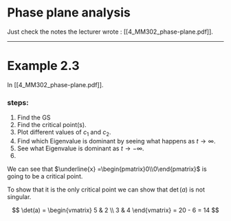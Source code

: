 # Phase plane analysis

Just check the notes the lecturer wrote : [[4_MM302_phase-plane.pdf]].

---
# Example 2.3

In [[4_MM302_phase-plane.pdf]].

### steps:
1. Find the GS
2. Find the critical point(s).
3. Plot different values of $c_{1}$ and $c_{2}$.
4. Find which Eigenvalue is dominant by seeing what happens as $t \to \infty$.
5. See what Eigenvalue is dominant as $t \to -\infty$.
6. 

We can see that $\underline{x} =\begin{pmatrix}0\\0\end{pmatrix}$ is going to be a critical point.

To show that it is the only critical point we can show that $\det (a)$ is not singular.

$$
\det(a) = \begin{vmatrix}
5 & 2  \\
3 & 4
\end{vmatrix} = 20 - 6 = 14
$$

